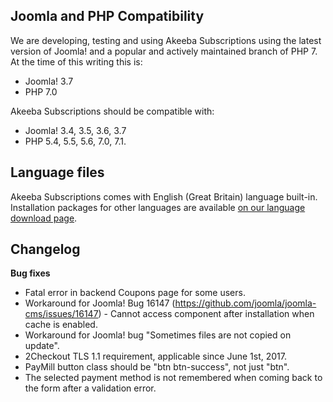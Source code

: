 ## Joomla and PHP Compatibility

We are developing, testing and using Akeeba Subscriptions using the latest version of Joomla! and a popular and actively maintained branch of PHP 7. At the time of this writing this is:
* Joomla! 3.7
* PHP 7.0

Akeeba Subscriptions should be compatible with:
* Joomla! 3.4, 3.5, 3.6, 3.7
* PHP 5.4, 5.5, 5.6, 7.0, 7.1.

## Language files

Akeeba Subscriptions comes with English (Great Britain) language built-in. Installation packages for other languages are available [on our language download page](https://cdn.akeebabackup.com/language/akeebasubs/index.html).

## Changelog

**Bug fixes**

* Fatal error in backend Coupons page for some users.
* Workaround for Joomla! Bug 16147 (https://github.com/joomla/joomla-cms/issues/16147) - Cannot access component after installation when cache is enabled.
* Workaround for Joomla! bug "Sometimes files are not copied on update".
* 2Checkout TLS 1.1 requirement, applicable since June 1st, 2017.
* PayMill button class should be "btn btn-success", not just "btn".
* The selected payment method is not remembered when coming back to the form after a validation error.
